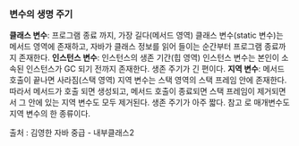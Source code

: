 ### 변수의 생명 주기
**클래스 변수**: 프로그램 종료 까지, 가장 길다(메서드 영역)
클래스 변수(static 변수)는 메서드 영역에 존재하고, 자바가 클래스 정보를 읽어 들이는 순간부터 프로그램 종료까지 존재한다.
**인스턴스 변수**: 인스턴스의 생존 기간(힙 영역)
인스턴스 변수는 본인이 소속된 인스턴스가 GC 되기 전까지 존재한다. 생존 주기가 긴 편이다.
**지역 변수**: 메서드 호출이 끝나면 사라짐(스택 영역)
지역 변수는 스택 영역의 스택 프레임 안에 존재한다. 따라서 메서드가 호출 되면 생성되고, 메서드 호출이 종료되면 스택 프레임이 제거되면서 그 안에 있는 지역 변수도 모두 제거된다. 생존 주기가 아주 짧다. 참고 로 매개변수도 지역 변수의 한 종류이다.

출처 : 김영한 자바 중급 - 내부클래스2
